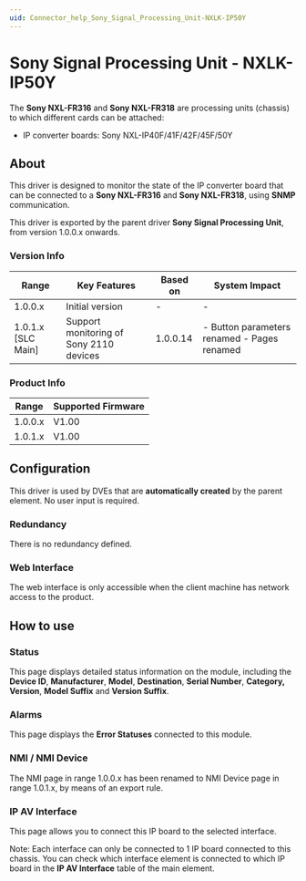 ```yaml
---
uid: Connector_help_Sony_Signal_Processing_Unit-NXLK-IP50Y
---
```


# Sony Signal Processing Unit - NXLK-IP50Y

The **Sony NXL-FR316** and **Sony NXL-FR318** are processing units (chassis) to which different cards can be attached:

- IP converter boards: Sony NXL-IP40F/41F/42F/45F/50Y

## About

This driver is designed to monitor the state of the IP converter board that can be connected to a **Sony NXL-FR316** and **Sony NXL-FR318**, using **SNMP** communication.

This driver is exported by the parent driver **Sony Signal Processing Unit**, from version 1.0.0.x onwards.

### Version Info

| **Range**            | **Key Features**                        | **Based on** | **System Impact**                            |
|----------------------|-----------------------------------------|--------------|----------------------------------------------|
| 1.0.0.x              | Initial version                         | \-           | \-                                           |
| 1.0.1.x \[SLC Main\] | Support monitoring of Sony 2110 devices | 1.0.0.14     | \- Button parameters renamed - Pages renamed |

### Product Info

| **Range** | **Supported Firmware** |
|-----------|------------------------|
| 1.0.0.x   | V1.00                  |
| 1.0.1.x   | V1.00                  |

## Configuration

This driver is used by DVEs that are **automatically created** by the parent element. No user input is required.

### Redundancy

There is no redundancy defined.

### Web Interface

The web interface is only accessible when the client machine has network access to the product.

## How to use

### Status

This page displays detailed status information on the module, including the **Device ID**, **Manufacturer**, **Model**, **Destination**, **Serial Number**, **Category, Version**, **Model Suffix** and **Version Suffix**.

### Alarms

This page displays the **Error Statuses** connected to this module.

### NMI / NMI Device

The NMI page in range 1.0.0.x has been renamed to NMI Device page in range 1.0.1.x, by means of an export rule.

### IP AV Interface

This page allows you to connect this IP board to the selected interface.

Note: Each interface can only be connected to 1 IP board connected to this chassis. You can check which interface element is connected to which IP board in the **IP AV Interface** table of the main element.
